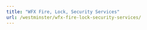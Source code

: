 ```yaml
---
title: "WFX Fire, Lock, Security Services"
url: /westminster/wfx-fire-lock-security-services/
---
```

